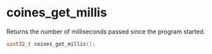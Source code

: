 # coines_get_millis
Returns the number of milliseconds passed since the program started.

```C
uint32_t coines_get_millis();
```